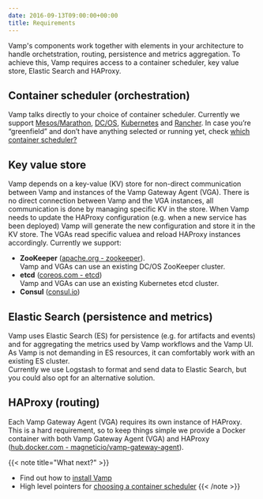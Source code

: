 ```yaml
---
date: 2016-09-13T09:00:00+00:00
title: Requirements
---
```


Vamp's components work together with elements in your architecture to handle orchetstration, routing, persistence and metrics aggregation. To achieve this, Vamp requires access to a container scheduler, key value store, Elastic Search and HAProxy.

## Container scheduler  (orchestration)
Vamp talks directly to your choice of container scheduler. Currently we support [Mesos/Marathon](/documentation/installation/mesos-marathon), [DC/OS](/documentation/installation/dcos), [Kubernetes](/documentation/installation/kubernetes) and [Rancher](/documentation/installation/rancher). In case you’re “greenfield” and don’t have anything selected or running yet, check [which container scheduler?](/documentation/how-vamp-works/what-to-choose)

## Key value store
Vamp depends on a key-value (KV) store for non-direct communication between Vamp and instances of the Vamp Gateway Agent (VGA). There is no direct connection between Vamp and the VGA instances, all communication is done by managing specific KV in the store.  When Vamp needs to update the HAProxy configuration (e.g. when a new service has been deployed) Vamp will generate the new configuration and store it in the KV store. The VGAs read specific valuea and reload HAProxy instances accordingly.
Currently we support:

* **ZooKeeper** ([apache.org - zookeeper](https://zookeeper.apache.org/)).  
Vamp and VGAs can use an existing DC/OS ZooKeeper cluster.
* **etcd** ([coreos.com - etcd](https://coreos.com/etcd/docs/latest/))  
Vamp and VGAs can use an existing Kubernetes etcd cluster.
* **Consul** ([consul.io](https://www.consul.io/))

## Elastic Search (persistence and metrics)
Vamp uses Elastic Search (ES) for persistence (e.g. for artifacts and events) and for aggregating the metrics used by Vamp workflows and the Vamp UI. As Vamp is not demanding in ES resources, it can comfortably work with an existing ES cluster.  
Currently we use Logstash to format and send data to Elastic Search, but you could also opt for an alternative solution.

## HAProxy  (routing)
Each Vamp Gateway Agent (VGA) requires its own instance of HAProxy. This is a hard requirement, so to keep things simple we provide a Docker container with both Vamp Gateway Agent (VGA) and HAProxy ([hub.docker.com - magneticio/vamp-gateway-agent](https://hub.docker.com/r/magneticio/vamp-gateway-agent/)).  

{{< note title="What next?" >}}
* Find out how to [install Vamp](/documentation/installation)
* High level pointers for [choosing a container scheduler](/documentation/how-vamp-works/what-to-choose)
{{< /note >}}

